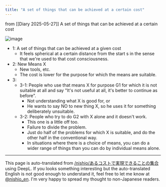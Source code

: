 ```yaml
---
title: "A set of things that can be achieved at a certain cost"
---
```


from  [[Diary 2025-05-27]]
A set of things that can be achieved at a certain cost

![image](https://gyazo.com/2f93aaedff620eaec24f7040a3f634d7/thumb/1000)
- 1: A set of things that can be achieved at a given cost
    - It feels spherical at a certain distance from the start s in the sense that we're used to that cost consciousness.
- 2: New Means X
    - New tools, etc.
    - The cost is lower for the purpose for which the means are suitable.
- 3:
    - 3-1: People who use that means X for purpose G1 for which it is not suitable at all and say "It's not useful at all, it's better to continue as before".
        - Not understanding what X is good for, or
        - He wants to say NO to new thing X, so he uses it for something deliberately unsuitable.
    - 3-2: People who try to do G2 with X alone and it doesn't work.
        - This one is a little off too.
        - Failure to divide the problem.
        - Just do half of the problems for which X is suitable, and do the other half in the conventional way.
        - In situations where there is a choice of means, you can do a wider range of things than you can do by individual means alone.


---
This page is auto-translated from [/nishio/あるコストで実現できることの集合](https://scrapbox.io/nishio/あるコストで実現できることの集合) using DeepL. If you looks something interesting but the auto-translated English is not good enough to understand it, feel free to let me know at [@nishio_en](https://twitter.com/nishio_en). I'm very happy to spread my thought to non-Japanese readers.